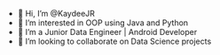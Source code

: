 - 👋 Hi, I’m @KaydeeJR
- 👀 I’m interested in OOP using Java and Python
- 🌱 I’m a Junior Data Engineer | Android Developer
- 💞️ I’m looking to collaborate on Data Science projects

<!---
KaydeeJR/KaydeeJR is a ✨ special ✨ repository because its `README.md` (this file) appears on your GitHub profile.
You can click the Preview link to take a look at your changes.
--->
